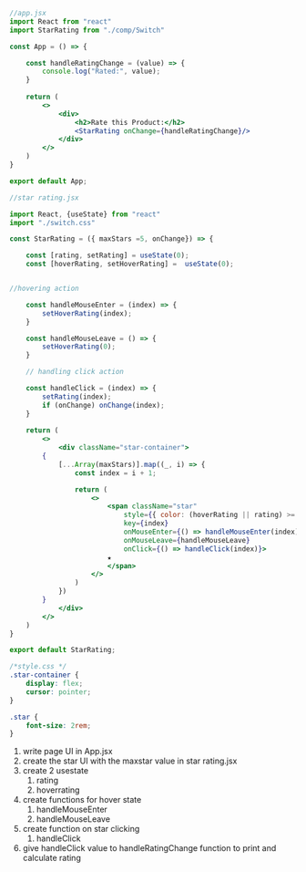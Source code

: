 ```jsx
//app.jsx
import React from "react"
import StarRating from "./comp/Switch"

const App = () => {

    const handleRatingChange = (value) => {
        console.log("Rated:", value);
    }
    
    return (
        <>
            <div>
                <h2>Rate this Product:</h2>
                <StarRating onChange={handleRatingChange}/>
            </div>
        </>
    )
}

export default App;
```

```jsx
//star rating.jsx

import React, {useState} from "react"
import "./switch.css"

const StarRating = ({ maxStars =5, onChange}) => {

    const [rating, setRating] = useState(0);
    const [hoverRating, setHoverRating] =  useState(0);


//hovering action

    const handleMouseEnter = (index) => {
        setHoverRating(index);
    }

    const handleMouseLeave = () => {
        setHoverRating(0);
    }

    // handling click action

    const handleClick = (index) => {
        setRating(index);
        if (onChange) onChange(index);
    }
    
    return (
        <>
            <div className="star-container">
        {
            [...Array(maxStars)].map((_, i) => {
                const index = i + 1;

                return (
                    <>
                        <span className="star"
                            style={{ color: (hoverRating || rating) >= index ? "#ffd700" : "#ccc"}}
                            key={index}
                            onMouseEnter={() => handleMouseEnter(index)}
                            onMouseLeave={handleMouseLeave}
                            onClick={() => handleClick(index)}>
                        ★
                        </span>
                    </>
                )
            })
        }
            </div>
        </>
    )
}

export default StarRating;
```

```css
/*style.css */
.star-container {
    display: flex;
    cursor: pointer;
}

.star {
    font-size: 2rem;
}
```

1. write page UI in App.jsx
2. create the star UI with the maxstar value in star rating.jsx
3. create 2 usestate
	1. rating
	2. hoverrating
4. create functions for hover state
	1. handleMouseEnter
	2. handleMouseLeave
5. create function on star clicking
	1. handleClick
6. give handleClick value to handleRatingChange function to print and calculate rating
